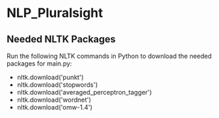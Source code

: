 # NLP_Pluralsight

## Needed NLTK Packages
Run the following NLTK commands in Python to download the needed packages for main.py: 
* nltk.download('punkt')
* nltk.download('stopwords')
* nltk.download('averaged_perceptron_tagger')
* nltk.download('wordnet')
* nltk.download('omw-1.4')
